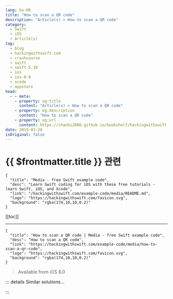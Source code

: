 ```yaml
---
lang: ko-KR
title: "How to scan a QR code"
description: "Article(s) > How to scan a QR code"
category:
  - Swift
  - iOS
  - Article(s)
tag: 
  - blog
  - hackingwithswift.com
  - crashcourse
  - swift
  - swift-5.10
  - ios
  - ios-8.0
  - xcode
  - appstore
head:
  - - meta:
    - property: og:title
      content: "Article(s) > How to scan a QR code"
    - property: og:description
      content: "How to scan a QR code"
    - property: og:url
      content: https://chanhi2000.github.io/bookshelf/hackingwithswift.com/example-code/media/how-to-scan-a-qr-code.html
date: 2019-03-28
isOriginal: false
---
```


# {{ $frontmatter.title }} 관련

```component VPCard
{
  "title": "Media - free Swift example code",
  "desc": "Learn Swift coding for iOS with these free tutorials - learn Swift, iOS, and Xcode",
  "link": "/hackingwithswift.com/example-code/media/README.md",
  "logo": "https://hackingwithswift.com/favicon.svg",
  "background": "rgba(174,10,10,0.2)"
}
```

[[toc]]

---

```component VPCard
{
  "title": "How to scan a QR code | Media - free Swift example code",
  "desc": "How to scan a QR code",
  "link": "https://hackingwithswift.com/example-code/media/how-to-scan-a-qr-code",
  "logo": "https://hackingwithswift.com/favicon.svg",
  "background": "rgba(174,10,10,0.2)"
}
```

> Available from iOS 8.0

<!-- TODO: 작성 -->

<!-- 
iOS has built-in support for scanning QR codes using AVFoundation, but the code isn't easy: you need to create a capture session, create a preview layer, handle delegate callbacks, and more. To make it easier for you, I've created a `UIViewController` subclass that does all the hard work for you - you just need to modify the `found(code:)` method to do something more interesting.

Note: rotation when using the camera can be quite ugly, which is why most apps fix the orientation as you see below.

```swift
import AVFoundation
import UIKit

class ScannerViewController: UIViewController, AVCaptureMetadataOutputObjectsDelegate {
    var captureSession: AVCaptureSession!
    var previewLayer: AVCaptureVideoPreviewLayer!

    override func viewDidLoad() {
        super.viewDidLoad()

        view.backgroundColor = UIColor.black
        captureSession = AVCaptureSession()

        guard let videoCaptureDevice = AVCaptureDevice.default(for: .video) else { return }
        let videoInput: AVCaptureDeviceInput

        do {
            videoInput = try AVCaptureDeviceInput(device: videoCaptureDevice)
        } catch {
            return
        }

        if (captureSession.canAddInput(videoInput)) {
            captureSession.addInput(videoInput)
        } else {
            failed()
            return
        }

        let metadataOutput = AVCaptureMetadataOutput()

        if (captureSession.canAddOutput(metadataOutput)) {
            captureSession.addOutput(metadataOutput)

            metadataOutput.setMetadataObjectsDelegate(self, queue: DispatchQueue.main)
            metadataOutput.metadataObjectTypes = [.qr]
        } else {
            failed()
            return
        }

        previewLayer = AVCaptureVideoPreviewLayer(session: captureSession)
        previewLayer.frame = view.layer.bounds
        previewLayer.videoGravity = .resizeAspectFill
        view.layer.addSublayer(previewLayer)

        captureSession.startRunning()
    }

    func failed() {
        let ac = UIAlertController(title: "Scanning not supported", message: "Your device does not support scanning a code from an item. Please use a device with a camera.", preferredStyle: .alert)
        ac.addAction(UIAlertAction(title: "OK", style: .default))
        present(ac, animated: true)
        captureSession = nil
    }

    override func viewWillAppear(_ animated: Bool) {
        super.viewWillAppear(animated)

        if (captureSession?.isRunning == false) {
            captureSession.startRunning()
        }
    }

    override func viewWillDisappear(_ animated: Bool) {
        super.viewWillDisappear(animated)

        if (captureSession?.isRunning == true) {
            captureSession.stopRunning()
        }
    }

    func metadataOutput(_ output: AVCaptureMetadataOutput, didOutput metadataObjects: [AVMetadataObject], from connection: AVCaptureConnection) {
        captureSession.stopRunning()

        if let metadataObject = metadataObjects.first {
            guard let readableObject = metadataObject as? AVMetadataMachineReadableCodeObject else { return }
            guard let stringValue = readableObject.stringValue else { return }
            AudioServicesPlaySystemSound(SystemSoundID(kSystemSoundID_Vibrate))
            found(code: stringValue)
        }

        dismiss(animated: true)
    }

    func found(code: String) {
        print(code)
    }

    override var prefersStatusBarHidden: Bool {
        return true
    }

    override var supportedInterfaceOrientations: UIInterfaceOrientationMask {
        return .portrait
    }
}
```

-->

::: details Similar solutions…

<!--
/example-code/libraries/how-to-scan-nfc-tags-using-core-nfc">How to scan NFC tags using Core NFC 
/example-code/media/how-to-scan-a-barcode">How to scan a barcode 
/quick-start/swiftui/how-to-use-instruments-to-profile-your-swiftui-code-and-identify-slow-layouts">How to use Instruments to profile your SwiftUI code and identify slow layouts 
/example-code/uikit/how-to-make-your-user-interface-in-code">How to make your user interface in code 
/example-code/uikit/how-to-create-live-playgrounds-in-xcode">How to create live playgrounds in Xcode</a>
-->

:::

